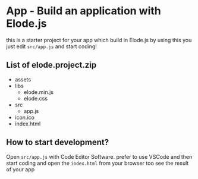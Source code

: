 # App - Build an application with Elode.js
this is a starter project for your app which build in Elode.js
by using this you just edit `src/app.js` and start coding!

## List of elode.project.zip
- assets
- libs
    - elode.min.js
    - elode.css
- src
    - app.js
- icon.ico
- index.html

## How to start development?
Open `src/app.js` with Code Editor Software. prefer to use VSCode
and then start coding and open the `index.html` from your browser
too see the result of your app
